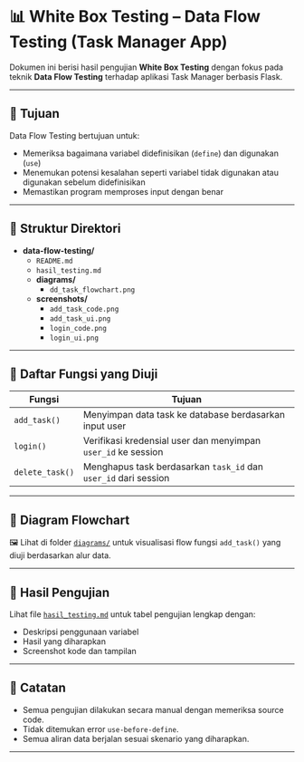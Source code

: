 # 📊 White Box Testing – Data Flow Testing (Task Manager App)

Dokumen ini berisi hasil pengujian **White Box Testing** dengan fokus pada teknik **Data Flow Testing** terhadap aplikasi Task Manager berbasis Flask.

---

## 📌 Tujuan

Data Flow Testing bertujuan untuk:
- Memeriksa bagaimana variabel didefinisikan (`define`) dan digunakan (`use`)
- Menemukan potensi kesalahan seperti variabel tidak digunakan atau digunakan sebelum didefinisikan
- Memastikan program memproses input dengan benar

---

## 📂 Struktur Direktori

- **data-flow-testing/**
  - `README.md`
  - `hasil_testing.md`
  - **diagrams/**
    - `dd_task_flowchart.png`
  - **screenshots/**
    - `add_task_code.png`
    - `add_task_ui.png`
    - `login_code.png`
    - `login_ui.png`



---

## 📄 Daftar Fungsi yang Diuji

| Fungsi           | Tujuan                                                        |
|------------------|---------------------------------------------------------------|
| `add_task()`     | Menyimpan data task ke database berdasarkan input user        |
| `login()`        | Verifikasi kredensial user dan menyimpan `user_id` ke session|
| `delete_task()`  | Menghapus task berdasarkan `task_id` dan `user_id` dari session|

---

## 🔁 Diagram Flowchart

🖼️ Lihat di folder [`diagrams/`](./diagrams/) untuk visualisasi flow fungsi `add_task()` yang diuji berdasarkan alur data.

---

## 🧪 Hasil Pengujian

Lihat file [`hasil_testing.md`](./Hasil_testing.md) untuk tabel pengujian lengkap dengan:
- Deskripsi penggunaan variabel
- Hasil yang diharapkan
- Screenshot kode dan tampilan

---

## 📌 Catatan

- Semua pengujian dilakukan secara manual dengan memeriksa source code.
- Tidak ditemukan error `use-before-define`.
- Semua aliran data berjalan sesuai skenario yang diharapkan.

---




